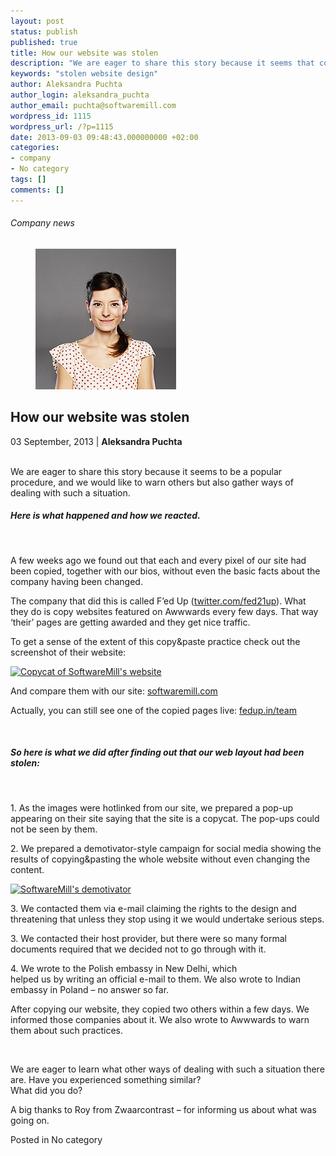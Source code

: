 ```yaml
---
layout: post
status: publish
published: true
title: How our website was stolen
description: "We are eager to share this story because it seems that copying website design is a popular procedure, and we would like to warn others but also ..."
keywords: "stolen website design"
author: Aleksandra Puchta
author_login: aleksandra_puchta
author_email: puchta@softwaremill.com
wordpress_id: 1115
wordpress_url: /?p=1115
date: 2013-09-03 09:48:43.000000000 +02:00
categories:
- company
- No category
tags: []
comments: []
---
```


<h6>Company news</h6>
<div class="post-header clearfix">
<figure><div class="image"><img src="/img/members/puchta.jpg" alt="Aleksandra Puchta"></div></figure><div class="title">
<h2 class="font-dark-blue font-normal">How our website was stolen  </h2>03 September, 2013 | <b>Aleksandra Puchta</b><br><br>
</div>
</div>
<div class="post-rows"><div class="text">
<p>We are eager to share this story because it seems to be a popular procedure, and we would like to warn others but also gather ways of dealing with such a situation.</p>
<h5>Here is what happened and how we reacted.</h5>
<p> </p>
<p>A few weeks ago we found out that each and every pixel of our site had been copied, together with our bios, without even the basic facts about the company having been changed.</p>
<p>The company that did this is called F’ed Up (<a href="https://twitter.com/fed21up">twitter.com/fed21up</a>). What they do is copy websites featured on Awwwards every few days. That way ‘their’ pages are getting awarded and they get nice traffic.</p>
<p>To get a sense of the extent of this copy&amp;paste practice check out the screenshot of their website:</p>
<p><a href="https://softwaremill.com/img/uploads/2013/09/Screen-Shot-2013-07-30-at-4.15.37-PM.png"><img class="alignnone size-medium wp-image-1119" alt="Copycat of SoftwareMill's website" src="https://softwaremill.com/img/uploads/2013/09/Screen-Shot-2013-07-30-at-4.15.37-PM-300x234.png" width="300" height="234"></a></p>
<p>And compare them with our site: <a href="https://softwaremill.com/meet-the-team">softwaremill.com</a></p>
<p>Actually, you can still see one of the copied pages live: <a href="http://fedup.in/team.html">fedup.in/team</a></p>
<p> </p>
<h5>So here is what we did after finding out that our web layout had been stolen:</h5>
<p> </p>
<p>1. As the images were hotlinked from our site, we prepared a pop-up appearing on their site saying that the site is a copycat. The pop-ups could not be seen by them.</p>
<p>2. We prepared a demotivator-style campaign for social media showing the results of copying&amp;pasting the whole website without even changing the content.</p>
<p><a href="https://softwaremill.com/img/uploads/2013/09/HowWeHadOurWebsiteStolen1.png"><img class="alignnone size-medium wp-image-1120" alt="SoftwareMill's demotivator" src="https://softwaremill.com/img/uploads/2013/09/HowWeHadOurWebsiteStolen1-300x224.png" width="300" height="224"></a></p>
<p>3. We contacted them via e-mail claiming the rights to the design and threatening that unless they stop using it we would undertake serious steps.</p>
<p>3. We contacted their host provider, but there were so many formal documents required that we decided not to go through with it.</p>
<p>4. We wrote to the Polish embassy in New Delhi, which <br>helped us by writing an official e-mail to them. We also wrote to Indian embassy in Poland – no answer so far.</p>
<p>After copying our website, they copied two others within a few days. We informed those companies about it. We also wrote to Awwwards to warn them about such practices.</p>
<p> </p>
<p>We are eager to learn what other ways of dealing with such a situation there are. Have you experienced something similar? <br>What did you do?</p>
<p>A big thanks to Roy from Zwaarcontrast – for informing us about what was going on.</p>
</div></div>
<div class="post-footer">Posted in No category</div>
